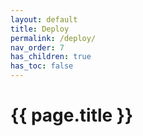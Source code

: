 ```yaml
---
layout: default
title: Deploy
permalink: /deploy/
nav_order: 7
has_children: true
has_toc: false
---
```


# {{ page.title }}

